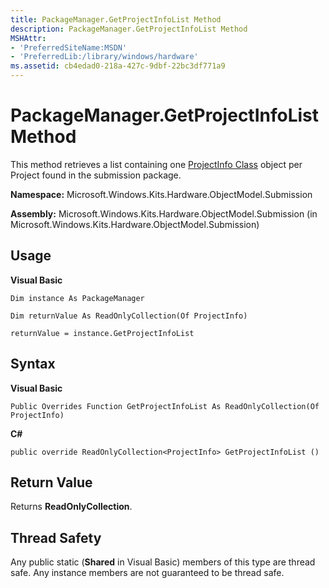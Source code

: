 ```yaml
---
title: PackageManager.GetProjectInfoList Method
description: PackageManager.GetProjectInfoList Method
MSHAttr:
- 'PreferredSiteName:MSDN'
- 'PreferredLib:/library/windows/hardware'
ms.assetid: cb4edad0-218a-427c-9dbf-22bc3df771a9
---
```


# PackageManager.GetProjectInfoList Method


This method retrieves a list containing one [ProjectInfo Class](projectinfo-class.md) object per Project found in the submission package.

**Namespace:** Microsoft.Windows.Kits.Hardware.ObjectModel.Submission

**Assembly:** Microsoft.Windows.Kits.Hardware.ObjectModel.Submission (in Microsoft.Windows.Kits.Hardware.ObjectModel.Submission)

## <span id="Usage"></span><span id="usage"></span><span id="USAGE"></span>Usage


**Visual Basic**

`Dim instance As PackageManager`

`Dim returnValue As ReadOnlyCollection(Of ProjectInfo)`

`returnValue = instance.GetProjectInfoList`

## <span id="Syntax"></span><span id="syntax"></span><span id="SYNTAX"></span>Syntax


**Visual Basic**

`Public Overrides Function GetProjectInfoList As ReadOnlyCollection(Of ProjectInfo)`

**C#**

`public override ReadOnlyCollection<ProjectInfo> GetProjectInfoList ()`

## <span id="Return_Value"></span><span id="return_value"></span><span id="RETURN_VALUE"></span>Return Value


Returns **ReadOnlyCollection**.

## <span id="Thread_Safety"></span><span id="thread_safety"></span><span id="THREAD_SAFETY"></span>Thread Safety


Any public static (**Shared** in Visual Basic) members of this type are thread safe. Any instance members are not guaranteed to be thread safe.

 

 






